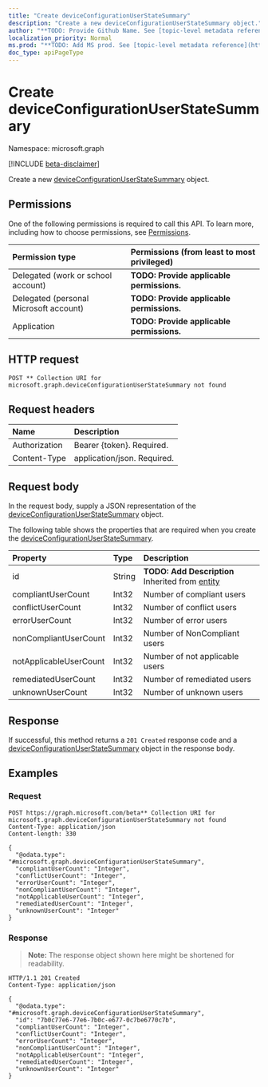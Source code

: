 ```yaml
---
title: "Create deviceConfigurationUserStateSummary"
description: "Create a new deviceConfigurationUserStateSummary object."
author: "**TODO: Provide Github Name. See [topic-level metadata reference](https://msgo.azurewebsites.net/add/document/guidelines/metadata.html#topic-level-metadata)**"
localization_priority: Normal
ms.prod: "**TODO: Add MS prod. See [topic-level metadata reference](https://msgo.azurewebsites.net/add/document/guidelines/metadata.html#topic-level-metadata)**"
doc_type: apiPageType
---
```


# Create deviceConfigurationUserStateSummary
Namespace: microsoft.graph

[!INCLUDE [beta-disclaimer](../../includes/beta-disclaimer.md)]

Create a new [deviceConfigurationUserStateSummary](../resources/deviceconfigurationuserstatesummary.md) object.

## Permissions
One of the following permissions is required to call this API. To learn more, including how to choose permissions, see [Permissions](/graph/permissions-reference).

|Permission type|Permissions (from least to most privileged)|
|:---|:---|
|Delegated (work or school account)|**TODO: Provide applicable permissions.**|
|Delegated (personal Microsoft account)|**TODO: Provide applicable permissions.**|
|Application|**TODO: Provide applicable permissions.**|

## HTTP request

<!-- {
  "blockType": "ignored"
}
-->
``` http
POST ** Collection URI for microsoft.graph.deviceConfigurationUserStateSummary not found
```

## Request headers
|Name|Description|
|:---|:---|
|Authorization|Bearer {token}. Required.|
|Content-Type|application/json. Required.|

## Request body
In the request body, supply a JSON representation of the [deviceConfigurationUserStateSummary](../resources/deviceconfigurationuserstatesummary.md) object.

The following table shows the properties that are required when you create the [deviceConfigurationUserStateSummary](../resources/deviceconfigurationuserstatesummary.md).

|Property|Type|Description|
|:---|:---|:---|
|id|String|**TODO: Add Description** Inherited from [entity](../resources/entity.md)|
|compliantUserCount|Int32|Number of compliant users|
|conflictUserCount|Int32|Number of conflict users|
|errorUserCount|Int32|Number of error users|
|nonCompliantUserCount|Int32|Number of NonCompliant users|
|notApplicableUserCount|Int32|Number of not applicable users|
|remediatedUserCount|Int32|Number of remediated users|
|unknownUserCount|Int32|Number of unknown users|



## Response

If successful, this method returns a `201 Created` response code and a [deviceConfigurationUserStateSummary](../resources/deviceconfigurationuserstatesummary.md) object in the response body.

## Examples

### Request
<!-- {
  "blockType": "request",
  "name": "create_deviceconfigurationuserstatesummary_from_"
}
-->
``` http
POST https://graph.microsoft.com/beta** Collection URI for microsoft.graph.deviceConfigurationUserStateSummary not found
Content-Type: application/json
Content-length: 330

{
  "@odata.type": "#microsoft.graph.deviceConfigurationUserStateSummary",
  "compliantUserCount": "Integer",
  "conflictUserCount": "Integer",
  "errorUserCount": "Integer",
  "nonCompliantUserCount": "Integer",
  "notApplicableUserCount": "Integer",
  "remediatedUserCount": "Integer",
  "unknownUserCount": "Integer"
}
```


### Response
>**Note:** The response object shown here might be shortened for readability.
<!-- {
  "blockType": "response",
  "truncated": true,
  "@odata.type": "microsoft.graph.deviceConfigurationUserStateSummary"
}
-->
``` http
HTTP/1.1 201 Created
Content-Type: application/json

{
  "@odata.type": "#microsoft.graph.deviceConfigurationUserStateSummary",
  "id": "7b0c77e6-77e6-7b0c-e677-0c7be6770c7b",
  "compliantUserCount": "Integer",
  "conflictUserCount": "Integer",
  "errorUserCount": "Integer",
  "nonCompliantUserCount": "Integer",
  "notApplicableUserCount": "Integer",
  "remediatedUserCount": "Integer",
  "unknownUserCount": "Integer"
}
```

